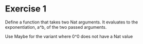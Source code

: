 # Exercise 1

Define a function that takes two Nat arguments.
It evaluates to the exponentiation, a^b, of the two passed arguments.

Use Maybe for the variant where 0^0 does not have a Nat value
